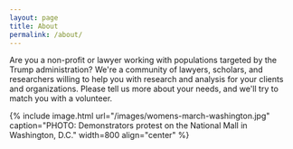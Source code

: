 ```yaml
---
layout: page
title: About
permalink: /about/
---
```




Are you a non-profit or lawyer working with populations targeted by the Trump administration? We're a community of lawyers, scholars, and researchers willing to help you with research and analysis for your clients and organizations. Please tell us more about your needs, and we'll try to match you with a volunteer.

{% include image.html url="/images/womens-march-washington.jpg" caption="PHOTO: Demonstrators protest on the National Mall in Washington, D.C." width=800 align="center" %}
